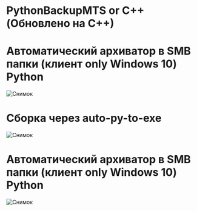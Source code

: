 # PythonBackupMTS or C++ (Обновлено на C++)
# Автоматический архиватор в SMB папки (клиент only Windows 10) Python
![Снимок](https://github.com/sxfour/PythonBackupMTS/assets/112577182/3bb6a759-5440-4f11-b2e9-dcad9bc55973)
# Сборка через auto-py-to-exe
![Снимок](https://github.com/sxfour/PythonBackupMTS/assets/112577182/6dbb9fde-a322-4efa-b3a0-6aa3f28d2217)
# Автоматический архиватор в SMB папки (клиент only Windows 10) Python
![Снимок](https://github.com/sxfour/PythonBackupMTS/assets/112577182/4000681c-5f0e-4a92-82d4-c015fdd5a8a4)
